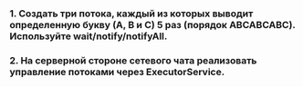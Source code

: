 ### 1. Создать три потока, каждый из которых выводит определенную букву (А, В и С) 5 раз (порядок ABCABCABC). Используйте wait/notify/notifyAll. 
### 2. На серверной стороне сетевого чата реализовать управление потоками через ExecutorService.